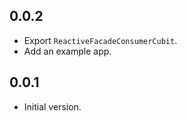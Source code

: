 ## 0.0.2

- Export `ReactiveFacadeConsumerCubit`.
- Add an example app.
## 0.0.1

- Initial version.
